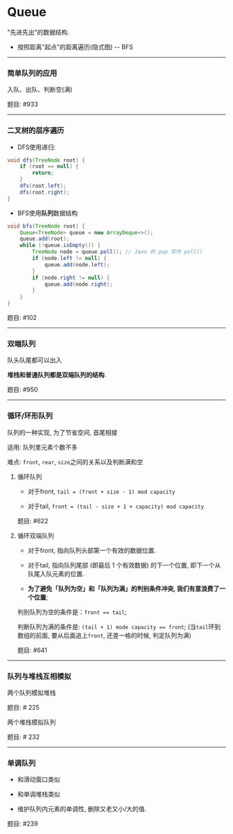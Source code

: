 # Queue

"先进先出"的数据结构.

* 按照距离"起点"的距离遍历(隐式图) -- BFS

---

### 简单队列的应用

入队、出队、判断空(满)

题目: #933

---

### 二叉树的层序遍历

* DFS使用递归:

```java
void dfs(TreeNode root) {
    if (root == null) {
        return;
    }
    dfs(root.left);
    dfs(root.right);
}
```

* BFS使用**队列**数据结构

```java
void bfs(TreeNode root) {
    Queue<TreeNode> queue = new ArrayDeque<>();
    queue.add(root);
    while (!queue.isEmpty()) {
        TreeNode node = queue.poll(); // Java 的 pop 写作 poll()
        if (node.left != null) {
            queue.add(node.left);
        }
        if (node.right != null) {
            queue.add(node.right);
        }
    }
}
```

题目: #102

---

### 双端队列

队头队尾都可以出入

**堆栈和普通队列都是双端队列的结构**.

题目: #950

---

### 循环/环形队列

队列的一种实现, 为了节省空间, 首尾相接

适用: 队列里元素个数不多

难点: `front`, `rear`, `size`之间的关系以及判断满和空

1. 循环队列

    * 对于front, `tail = (front + size - 1) mod capacity`

    * 对于tail, `front = (tail - size + 1 + capacity) mod capacity`

    题目: #622

2. 循环双端队列

    * 对于front, 指向队列头部第一个有效的数据位置.
    
    * 对于tail, 指向队列尾部 (即最后 1 个有效数据) 的下一个位置, 即下一个从队尾入队元素的位置.
    
    * **为了避免「队列为空」和「队列为满」的判别条件冲突, 我们有意浪费了一个位置**;
    
    判别队列为空的条件是：`front == tail`;
       
    判断队列为满的条件是: `(tail + 1) mode capacity == front`; 
    (当`tail`环到数组的前面, 要从后面追上`front`, 还差一格的时候, 判定队列为满)

    题目: #641

---

### 队列与堆栈互相模拟

两个队列模拟堆栈

题目: # 225

两个堆栈模拟队列

题目: # 232

---

### 单调队列

* 和滑动窗口类似

* 和单调堆栈类似

* 维护队列内元素的单调性, 删除又老又小/大的值.

题目: #239